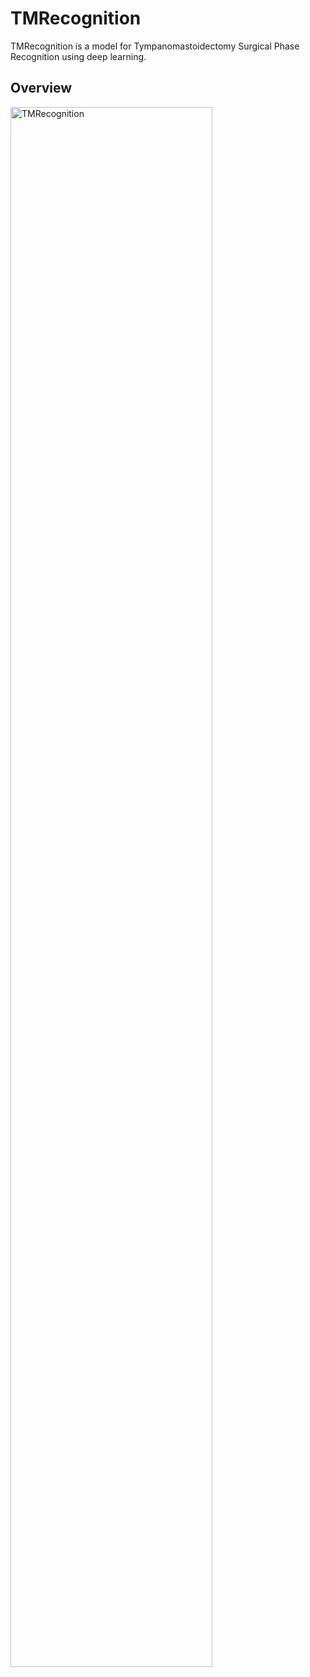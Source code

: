 # TMRecognition
TMRecognition is a model for Tympanomastoidectomy Surgical Phase Recognition using deep learning.

## Overview

<img src="images/recognition_overview.png" alt="TMRecognition" width="80%" height="80%"/>

